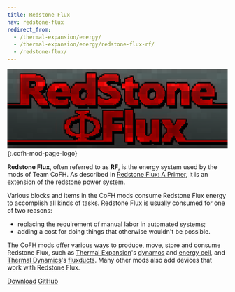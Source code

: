```yaml
---
title: Redstone Flux
nav: redstone-flux
redirect_from:
  - /thermal-expansion/energy/
  - /thermal-expansion/energy/redstone-flux-rf/
  - /redstone-flux/
---
```


![Redstone Flux logo](/assets/images/modlogos/redstone-flux.png){:.cofh-mod-page-logo}


**Redstone Flux**, often referred to as **RF**, is the energy system used by the
mods of Team CoFH. As described in [Redstone Flux: A
Primer](/docs/redstone-flux/redstone-flux-a-primer/), it is an extension of the
redstone power system.

Various blocks and items in the CoFH mods consume Redstone Flux energy to
accomplish all kinds of tasks. Redstone Flux is usually consumed for one of two
reasons:

* replacing the requirement of manual labor in automated systems;
* adding a cost for doing things that otherwise wouldn't be possible.

The CoFH mods offer various ways to produce, move, store and consume Redstone
Flux, such as [Thermal Expansion](/docs/thermal-expansion-5/)'s
[dynamos](/docs/thermal-expansion-5/dynamos/) and [energy cell](/docs/thermal-expansion-5/energy-cell/), and [Thermal
Dynamics](/docs/thermal-dynamics/)'s [fluxducts](/docs/thermal-dynamics/fluxducts/). Many other
mods also add devices that work with Redstone Flux.


<div class="uk-margin-top uk-button-group">
    <a class="uk-button uk-button-large uk-button-success uk-text-bold" href="/downloads/">Download</a>
    <a class="uk-button uk-button-large" href="https://github.com/CoFH/RedstoneFlux">GitHub</a>
</div>
